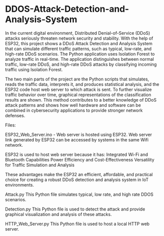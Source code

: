 # DDOS-Attack-Detection-and-Analysis-System
In the current digital environment, Distributed Denial-of-Service (DDoS) attacks seriously threaten network security and stability. With the help of ESP32, this project shows a DDoS Attack Detection and Analysis System that can simulate different traffic patterns, such as typical, low-rate, and high-rate DDoS scenarios. The Python application uses Isolation Forest to analyze traffic in real-time. The application distinguishes between normal traffic, low-rate DDoS, and high-rate DDoS attacks by classifying incoming traffic  using Isolation Forest.

The two main parts of the project are the Python scripts that simulates, reads the traffic data, interprets it, and produces statistical analysis, and the ESP32 code host web server to which attack is sent. To further visualize traffic behavior over time, graphical representations of the classification results are shown. This method contributes to a better knowledge of DDoS attack patterns and shows how well hardware and software can be combined in cybersecurity applications to provide stronger network defenses.

Files:

ESP32_Web_Server.ino - Web server is hosted using ESP32. 
Web server link generated by ESP32 can be accessed by systems in the same Wifi network.

ESP32 is used to host web server because it has:
Integrated Wi-Fi and Bluetooth Capabilities
Power Efficiency and Cost-Effectiveness
Versatility for Traffic Simulation and Analysis

These advantages make the ESP32 an efficient, affordable, and practical choice for creating a robust DDoS detection and analysis system in IoT environments.

Attack.py
This Python file simulates typical, low rate, and high rate DDOS scenarios.

Detection.py
This Python file is used to detect the attack and provide graphical visualization and analysis of these attacks.

HTTP_Web_Server.py
This Python file is used to host a local HTTP web server.


